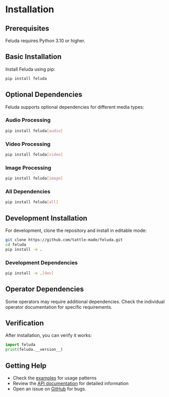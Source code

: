 # Installation

## Prerequisites

Feluda requires Python 3.10 or higher.

## Basic Installation

Install Feluda using pip:

```bash
pip install feluda
```

## Optional Dependencies

Feluda supports optional dependencies for different media types:

### Audio Processing

```bash
pip install feluda[audio]
```

### Video Processing

```bash
pip install feluda[video]
```

### Image Processing

```bash
pip install feluda[image]
```

### All Dependencies

```bash
pip install feluda[all]
```

## Development Installation

For development, clone the repository and install in editable mode:

```bash
git clone https://github.com/tattle-made/feluda.git
cd feluda
pip install -e .
```

### Development Dependencies

```bash
pip install -e .[dev]
```

## Operator Dependencies

Some operators may require additional dependencies. Check the individual operator documentation for specific requirements.

## Verification

After installation, you can verify it works:

```python
import feluda
print(feluda.__version__)
```

## Getting Help

- Check the [examples](examples/) for usage patterns
- Review the [API documentation](api/feluda) for detailed information
- Open an issue on [GitHub](https://github.com/tattle-made/feluda/issues) for bugs.
